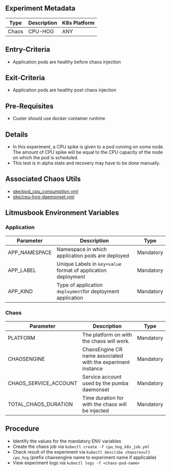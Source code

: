## Experiment Metadata

| Type  | Description            | K8s Platform |
| ----- | ---------------------- | ------------ |
| Chaos | CPU-HOG                |   ANY        | 

## Entry-Criteria

-   Application pods are healthy before chaos injection

## Exit-Criteria

-   Application pods are healthy post chaos injection

## Pre-Requisites

-   Custer should use docker container runtime

## Details

-   In this experiment, a CPU spike is given to a pod running on some node. The amount of CPU spike will be equal to the CPU capacity of the node on which the pod is scheduled.
-   This test is in alpha state and recovery may have to be done manually.

## Associated Chaos Utils 

-   [gke/pod_cpu_consumption.yml](/chaoslib/litmus/platform/gke/pod_cpu_consumption.yml)
-   [gke/cpu-hog-daemonset.yml](/chaoslib/litmus/platform/gke/cpu-hog-daemonset.yml)

## Litmusbook Environment Variables

### Application

| Parameter     | Description                                                   | Type       |
| ------------- | ------------------------------------------------------------- | -----------|
| APP_NAMESPACE | Namespace in which application pods are deployed              | Mandatory  |
| APP_LABEL     | Unique Labels in `key=value` format of application deployment | Mandatory  |
| APP_KIND      | Type of application `deployment`for deployment application    | Mandatory  |

### Chaos

| Parameter             | Description                                                 | Type      |
| ----------------------| ----------------------------------------------------------- | ----------|
| PLATFORM              | The platform on with the chaos will work.                   | Mandatory |
| CHAOSENGINE           | ChaosEngine CR name associated with the experiment instance | Mandatory |
| CHAOS_SERVICE_ACCOUNT	| Service account used by the pumba daemonset                 | Mandatory |
| TOTAL_CHAOS_DURATION  | Time duration for with the chaos will be injected           | Mandatory | 

## Procedure

-   Identify the values for the mandatory ENV variables
-   Create the chaos job via `kubectl create -f cpu_hog_k8s_job.yml`
-   Check result of the experiment via `kubectl describe chaosresult cpu_hog` (prefix chaosengine name to experiment name if applicable)
-   View experiment logs via `kubectl logs -f <chaos-pod-name>` 